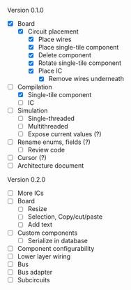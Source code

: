 Version 0.1.0

- [x] Board
    - [x] Circuit placement
        - [x] Place wires
        - [x] Place single-tile component
        - [x] Delete component
        - [x] Rotate single-tile component
        - [x] Place IC
          - [x] Remove wires underneath
- [ ] Compilation
  - [x] Single-tile component
  - [ ] IC
- [ ] Simulation
  - [ ] Single-threaded
  - [ ] Multithreaded
  - [ ] Expose current values (?)
- [ ] Rename enums, fields (?)
  - [ ] Review code
- [ ] Cursor (?)
- [ ] Architecture document

Version 0.2.0

- [ ] More ICs
- [ ] Board
    - [ ] Resize
    - [ ] Selection, Copy/cut/paste
    - [ ] Add text
- [ ] Custom components
    - [ ] Serialize in database
- [ ] Component configurability
- [ ] Lower layer wiring
- [ ] Bus
- [ ] Bus adapter
- [ ] Subcircuits